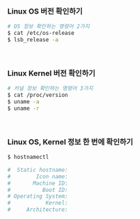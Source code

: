 ### Linux OS 버전 확인하기

```sh
# OS 정보 확인하는 명령어 2가지
$ cat /etc/os-release
$ lsb_release -a
```

<br />

### Linux Kernel 버전 확인하기

```sh
# 커널 정보 확인하는 명령어 3가지
$ cat /proc/version
$ uname -a
$ uname -r
```

<br />

### Linux OS, Kernel 정보 한 번에 확인하기

```sh
$ hostnamectl

#  Static hostname:
#        Icon name:
#       Machine ID:
#          Boot ID:
# Operating System:
#           Kernel:
#     Architecture:
```

